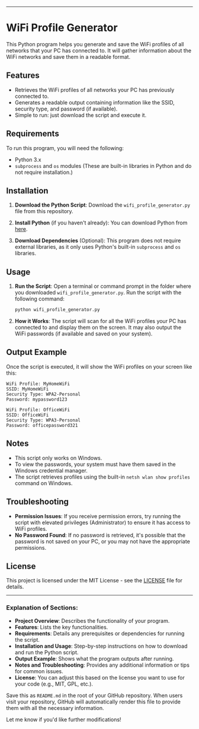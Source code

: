 

---

# WiFi Profile Generator

This Python program helps you generate and save the WiFi profiles of all networks that your PC has connected to. It will gather information about the WiFi networks and save them in a readable format.

## Features
- Retrieves the WiFi profiles of all networks your PC has previously connected to.
- Generates a readable output containing information like the SSID, security type, and password (if available).
- Simple to run: just download the script and execute it.

## Requirements
To run this program, you will need the following:
- Python 3.x
- `subprocess` and `os` modules (These are built-in libraries in Python and do not require installation.)

## Installation

1. **Download the Python Script**:
   Download the `wifi_profile_generator.py` file from this repository.

2. **Install Python** (if you haven't already):
   You can download Python from [here](https://www.python.org/downloads/).

3. **Download Dependencies** (Optional):
   This program does not require external libraries, as it only uses Python's built-in `subprocess` and `os` libraries.

## Usage

1. **Run the Script**:
   Open a terminal or command prompt in the folder where you downloaded `wifi_profile_generator.py`. Run the script with the following command:
   
   ```bash
   python wifi_profile_generator.py
   ```

2. **How it Works**:
   The script will scan for all the WiFi profiles your PC has connected to and display them on the screen. It may also output the WiFi passwords (if available and saved on your system).

## Output Example

Once the script is executed, it will show the WiFi profiles on your screen like this:

```
WiFi Profile: MyHomeWiFi
SSID: MyHomeWiFi
Security Type: WPA2-Personal
Password: mypassword123

WiFi Profile: OfficeWiFi
SSID: OfficeWiFi
Security Type: WPA3-Personal
Password: officepassword321
```

## Notes
- This script only works on Windows.
- To view the passwords, your system must have them saved in the Windows credential manager.
- The script retrieves profiles using the built-in `netsh wlan show profiles` command on Windows.

## Troubleshooting
- **Permission Issues**: If you receive permission errors, try running the script with elevated privileges (Administrator) to ensure it has access to WiFi profiles.
- **No Password Found**: If no password is retrieved, it's possible that the password is not saved on your PC, or you may not have the appropriate permissions.

## License
This project is licensed under the MIT License - see the [LICENSE](LICENSE) file for details.

---

### Explanation of Sections:
- **Project Overview**: Describes the functionality of your program.
- **Features**: Lists the key functionalities.
- **Requirements**: Details any prerequisites or dependencies for running the script.
- **Installation and Usage**: Step-by-step instructions on how to download and run the Python script.
- **Output Example**: Shows what the program outputs after running.
- **Notes and Troubleshooting**: Provides any additional information or tips for common issues.
- **License**: You can adjust this based on the license you want to use for your code (e.g., MIT, GPL, etc.).

Save this as `README.md` in the root of your GitHub repository. When users visit your repository, GitHub will automatically render this file to provide them with all the necessary information.

Let me know if you'd like further modifications!
